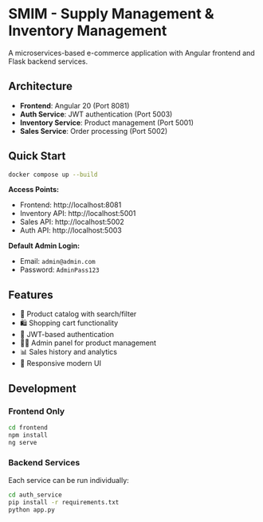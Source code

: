 # SMIM - Supply Management & Inventory Management

A microservices-based e-commerce application with Angular frontend and Flask backend services.

## Architecture

- **Frontend**: Angular 20 (Port 8081)
- **Auth Service**: JWT authentication (Port 5003)
- **Inventory Service**: Product management (Port 5001)
- **Sales Service**: Order processing (Port 5002)

## Quick Start

```bash
docker compose up --build
```

**Access Points:**
- Frontend: http://localhost:8081
- Inventory API: http://localhost:5001
- Sales API: http://localhost:5002
- Auth API: http://localhost:5003

**Default Admin Login:**
- Email: `admin@admin.com`
- Password: `AdminPass123`

## Features

- 🛒 Product catalog with search/filter
- 🛍️ Shopping cart functionality
- 🔐 JWT-based authentication
- 👨‍💼 Admin panel for product management
- 📊 Sales history and analytics
- 📱 Responsive modern UI

## Development

### Frontend Only
```bash
cd frontend
npm install
ng serve
```

### Backend Services
Each service can be run individually:
```bash
cd auth_service
pip install -r requirements.txt
python app.py
```
